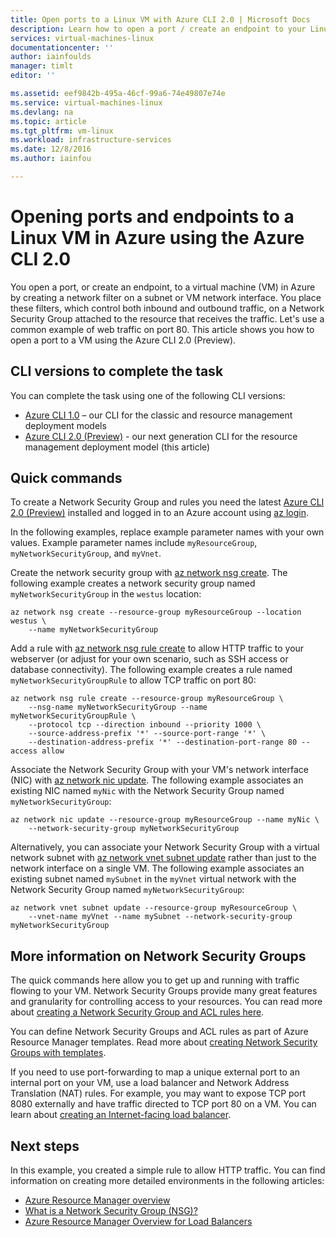 ```yaml
---
title: Open ports to a Linux VM with Azure CLI 2.0 | Microsoft Docs
description: Learn how to open a port / create an endpoint to your Linux VM using the Azure resource manager deployment model and the Azure CLI 2.0 (Preview)
services: virtual-machines-linux
documentationcenter: ''
author: iainfoulds
manager: timlt
editor: ''

ms.assetid: eef9842b-495a-46cf-99a6-74e49807e74e
ms.service: virtual-machines-linux
ms.devlang: na
ms.topic: article
ms.tgt_pltfrm: vm-linux
ms.workload: infrastructure-services
ms.date: 12/8/2016
ms.author: iainfou

---
```

# Opening ports and endpoints to a Linux VM in Azure using the Azure CLI 2.0
You open a port, or create an endpoint, to a virtual machine (VM) in Azure by creating a network filter on a subnet or VM network interface. You place these filters, which control both inbound and outbound traffic, on a Network Security Group attached to the resource that receives the traffic. Let's use a common example of web traffic on port 80. This article shows you how to open a port to a VM using the Azure CLI 2.0 (Preview).


## CLI versions to complete the task
You can complete the task using one of the following CLI versions:

- [Azure CLI 1.0](virtual-machines-linux-nsg-quickstart-nodejs.md?toc=%2fazure%2fvirtual-machines%2flinux%2ftoc.json) – our CLI for the classic and resource management deployment models
- [Azure CLI 2.0 (Preview)](#quick-commands) - our next generation CLI for the resource management deployment model (this article)


## Quick commands
To create a Network Security Group and rules you need the latest [Azure CLI 2.0 (Preview)](/cli/azure/install-az-cli2) installed and logged in to an Azure account using [az login](/cli/azure/#login).

In the following examples, replace example parameter names with your own values. Example parameter names include `myResourceGroup`, `myNetworkSecurityGroup`, and `myVnet`.

Create the network security group with [az network nsg create](/cli/azure/network/nsg#create). The following example creates a network security group named `myNetworkSecurityGroup` in the `westus` location:

```azurecli
az network nsg create --resource-group myResourceGroup --location westus \
    --name myNetworkSecurityGroup
```

Add a rule with [az network nsg rule create](/cli/azure/network/nsg/rule#create) to allow HTTP traffic to your webserver (or adjust for your own scenario, such as SSH access or database connectivity). The following example creates a rule named `myNetworkSecurityGroupRule` to allow TCP traffic on port 80:

```azurecli
az network nsg rule create --resource-group myResourceGroup \
    --nsg-name myNetworkSecurityGroup --name myNetworkSecurityGroupRule \
    --protocol tcp --direction inbound --priority 1000 \
    --source-address-prefix '*' --source-port-range '*' \
    --destination-address-prefix '*' --destination-port-range 80 --access allow
```

Associate the Network Security Group with your VM's network interface (NIC) with [az network nic update](/cli/azure/network/nic#update). The following example associates an existing NIC named `myNic` with the Network Security Group named `myNetworkSecurityGroup`:

```azurecli
az network nic update --resource-group myResourceGroup --name myNic \
    --network-security-group myNetworkSecurityGroup
```

Alternatively, you can associate your Network Security Group with a virtual network subnet with [az network vnet subnet update](/cli/azure/network/vnet/subnet#update) rather than just to the network interface on a single VM. The following example associates an existing subnet named `mySubnet` in the `myVnet` virtual network with the Network Security Group named `myNetworkSecurityGroup`:

```azurecli
az network vnet subnet update --resource-group myResourceGroup \
    --vnet-name myVnet --name mySubnet --network-security-group myNetworkSecurityGroup
```

## More information on Network Security Groups
The quick commands here allow you to get up and running with traffic flowing to your VM. Network Security Groups provide many great features and granularity for controlling access to your resources. You can read more about [creating a Network Security Group and ACL rules here](../virtual-network/virtual-networks-create-nsg-arm-cli.md).

You can define Network Security Groups and ACL rules as part of Azure Resource Manager templates. Read more about [creating Network Security Groups with templates](../virtual-network/virtual-networks-create-nsg-arm-template.md).

If you need to use port-forwarding to map a unique external port to an internal port on your VM, use a load balancer and Network Address Translation (NAT) rules. For example, you may want to expose TCP port 8080 externally and have traffic directed to TCP port 80 on a VM. You can learn about [creating an Internet-facing load balancer](../load-balancer/load-balancer-get-started-internet-arm-cli.md).

## Next steps
In this example, you created a simple rule to allow HTTP traffic. You can find information on creating more detailed environments in the following articles:

* [Azure Resource Manager overview](../azure-resource-manager/resource-group-overview.md)
* [What is a Network Security Group (NSG)?](../virtual-network/virtual-networks-nsg.md)
* [Azure Resource Manager Overview for Load Balancers](../load-balancer/load-balancer-arm.md)

